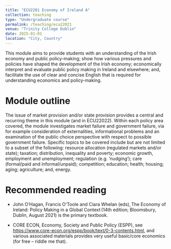 ```yaml
---
title: "ECU2201 Economy of Ireland A"
collection: teaching
type: "Undergraduate course"
permalink: /teaching/ecu22021
venue: "Trinity College Dublin"
date: 2025-01-01
location: "City, Country"
---
```


This module aims to provide students with an understanding of the Irish economy and public policy-making;
show how various pressures and policies have shaped the development of the Irish economy;
economically interpret and evaluate public policy making in Ireland and elsewhere; and, 
facilitate the use of clear and concise English that is required for understanding economics and policy-making.


Module outline
======
The issue of market provision and/or state provision provides a central and recurring theme in this module (and in ECU22022). Within each policy area covered, the module investigates market failure and government failure, via for example consideration of externalities, informational problems and an examination of the public choice perspective with respect to possible government failure. Specific topics to be covered include but are not limited to a subset of the following: resource allocation (regulated markets and/or state); taxation; distribution, inequality and poverty; economic growth, employment and unemployment; regulation (e.g. ‘nudging’); care (formal/paid and informal/unpaid); competition; education; health; housing; aging; agriculture; and, energy. 



Recommended reading 
======
- John O’Hagan, Francis O'Toole and Ciara Whelan (eds), The Economy of Ireland: Policy Making in a Global Context (14th edition; Bloomsbury, Dublin, August 2021) is the primary textbook.

- CORE ECON, Economy, Society and Public Policy (ESPP), see https://www.core-econ.org/espp/book/text/0-3-contents.html, and various associated materials provides very useful basic/core economics (for free – riddle me that).

